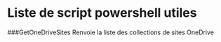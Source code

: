 # Liste de script powershell utiles 

###GetOneDriveSites 
Renvoie la liste des collections de sites OneDrive